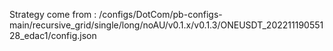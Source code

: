 Strategy come from : /configs/DotCom/pb-configs-main/recursive_grid/single/long/noAU/v0.1.x/v0.1.3/ONEUSDT_20221119055128_edac1/config.json